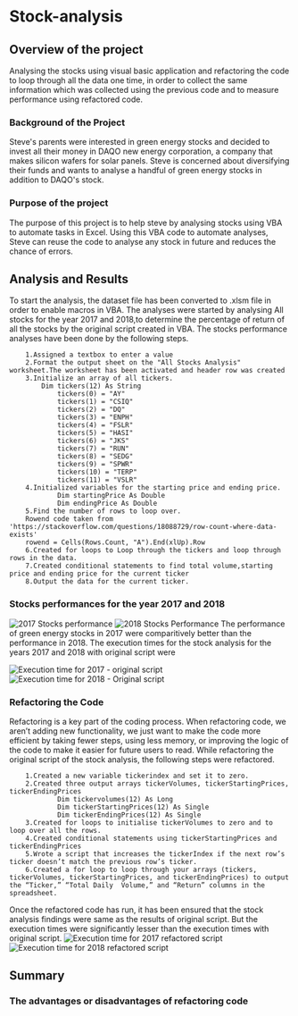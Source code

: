 # Stock-analysis
## Overview of the project
Analysing the stocks using visual basic application and refactoring the code to loop through all the data one time, in order to collect the same information which was collected using the previous code and to measure performance using refactored code.

### Background of the Project 
Steve's parents were interested in green energy stocks and decided to invest all their money in DAQO new energy corporation, a company that makes silicon wafers for solar panels. Steve is concerned about diversifying their funds and wants to analyse a handful of green energy stocks in addition to DAQO's stock. 

### Purpose of the project
The purpose of this project is to help steve by analysing stocks using VBA to automate tasks in Excel. Using this VBA code to automate analyses, Steve can reuse the code to analyse any stock in future and reduces the chance of errors.

## Analysis and Results
To start the analysis, the dataset file has been converted to .xlsm file in order to enable macros in VBA. The analyses were started by analysing All stocks for the year 2017 and 2018,to determine the percentage of return of all the stocks by the original script created in VBA. The stocks performance analyses have been done by the following steps.

        1.Assigned a textbox to enter a value
        2.Format the output sheet on the "All Stocks Analysis" worksheet.The worksheet has been activated and header row was created 
        3.Initialize an array of all tickers.
            Dim tickers(12) As String
                tickers(0) = "AY"
                tickers(1) = "CSIQ"
                tickers(2) = "DQ"
                tickers(3) = "ENPH"
                tickers(4) = "FSLR"
                tickers(5) = "HASI"
                tickers(6) = "JKS"
                tickers(7) = "RUN"
                tickers(8) = "SEDG"
                tickers(9) = "SPWR"
                tickers(10) = "TERP"
                tickers(11) = "VSLR"
        4.Initialized variables for the starting price and ending price.
                Dim startingPrice As Double
                Dim endingPrice As Double
        5.Find the number of rows to loop over.
        Rowend code taken from  'https://stackoverflow.com/questions/18088729/row-count-where-data-exists'
        rowend = Cells(Rows.Count, "A").End(xlUp).Row
        6.Created for loops to Loop through the tickers and loop through rows in the data.
        7.Created conditional statements to find total volume,starting price and ending price for the current ticker
        8.Output the data for the current ticker.                                                                                                                                                             
        
    
### Stocks performances for the year 2017 and 2018
![2017 Stocks performance](https://user-images.githubusercontent.com/108298416/177919441-375d46e1-272c-4f13-9865-f0491377c570.PNG)
![2018 Stocks Performance](https://user-images.githubusercontent.com/108298416/177919465-81db96cf-7064-433c-b712-56396214c94b.PNG)
The performance of green energy stocks in 2017 were comparitively better than the performance in 2018. The execution times for the stock analysis for the years 2017 and 2018 with original script were

![Execution time for 2017 - original script](https://user-images.githubusercontent.com/108298416/177921191-1cb89960-cba8-4579-b719-216759357399.PNG)
![Execution time for 2018 - Original script](https://user-images.githubusercontent.com/108298416/177921244-637f0018-63b2-47a1-b876-985fb1743fca.PNG)

### Refactoring the Code
Refactoring is a key part of the coding process. When refactoring code, we aren’t adding new functionality, we just want to make the code more efficient by taking fewer steps, using less memory, or improving the logic of the code to make it easier for future users to read. While refactoring the original script of the stock analysis, the following steps were refactored.

        1.Created a new variable tickerindex and set it to zero. 
        2.Created three output arrays tickerVolumes, tickerStartingPrices, tickerEndingPrices
                Dim tickervolumes(12) As Long
                Dim tickerStartingPrices(12) As Single
                Dim tickerEndingPrices(12) As Single
        3.Created for loops to initialise tickerVolumes to zero and to loop over all the rows.
        4.Created conditional statements using tickerStartingPrices and tickerEndingPrices
        5.Wrote a script that increases the tickerIndex if the next row’s ticker doesn’t match the previous row’s ticker.
        6.Created a for loop to loop through your arrays (tickers, tickerVolumes, tickerStartingPrices, and tickerEndingPrices) to output the “Ticker,” “Total Daily  Volume,” and “Return” columns in the spreadsheet.
        
Once the refactored code has run, it has been ensured that the stock analysis findings were same as the results of original script. But the execution times were significantly lesser than the execution times with original script.
![Execution time for 2017 refactored script](https://user-images.githubusercontent.com/108298416/177925941-60daa52b-6890-41f6-a766-f345511d264c.PNG)
![Execution time for 2018 refactored script](https://user-images.githubusercontent.com/108298416/177925962-4ae1608f-b455-449c-b37e-ea636b889e6c.PNG)

## Summary
### The advantages or disadvantages of refactoring code


